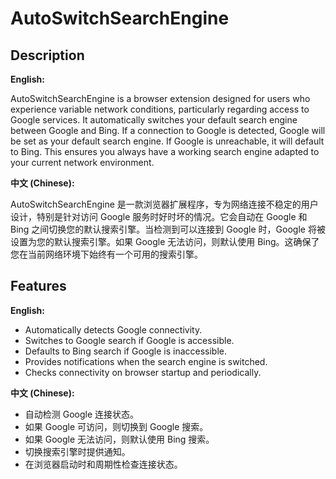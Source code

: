 # AutoSwitchSearchEngine

## Description

**English:**

AutoSwitchSearchEngine is a browser extension designed for users who experience variable network conditions, particularly regarding access to Google services. It automatically switches your default search engine between Google and Bing. If a connection to Google is detected, Google will be set as your default search engine. If Google is unreachable, it will default to Bing. This ensures you always have a working search engine adapted to your current network environment.

**中文 (Chinese):**

AutoSwitchSearchEngine 是一款浏览器扩展程序，专为网络连接不稳定的用户设计，特别是针对访问 Google 服务时好时坏的情况。它会自动在 Google 和 Bing 之间切换您的默认搜索引擎。当检测到可以连接到 Google 时，Google 将被设置为您的默认搜索引擎。如果 Google 无法访问，则默认使用 Bing。这确保了您在当前网络环境下始终有一个可用的搜索引擎。

## Features

**English:**

*   Automatically detects Google connectivity.
*   Switches to Google search if Google is accessible.
*   Defaults to Bing search if Google is inaccessible.
*   Provides notifications when the search engine is switched.
*   Checks connectivity on browser startup and periodically.

**中文 (Chinese):**

*   自动检测 Google 连接状态。
*   如果 Google 可访问，则切换到 Google 搜索。
*   如果 Google 无法访问，则默认使用 Bing 搜索。
*   切换搜索引擎时提供通知。
*   在浏览器启动时和周期性检查连接状态。